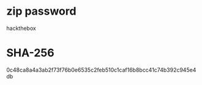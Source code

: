 # zip password
hackthebox

# SHA-256
0c48ca8a4a3ab2f73f76b0e6535c2feb510c1caf16b8bcc41c74b392c945e4db
